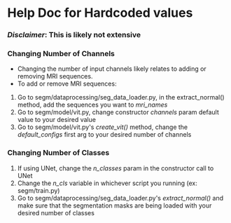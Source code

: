 # Help Doc for Hardcoded values
### *Disclaimer*: This is likely not extensive

### Changing Number of Channels
- Changing the number of input channels likely relates to adding or removing MRI sequences.
- To add or remove MRI sequences:
1. Go to segm/dataprocessing/seg_data_loader.py, in the extract_normal() method, add the sequences you want to *mri_names*
2. Go to segm/model/vit.py, change constructor *channels* param default value to your desired value
3. Go to segm/model/vit.py's *create_vit()* method, change the *default_configs* first arg to your desired number of channels

### Changing Number of Classes
1. If using UNet, change the *n_classes* param in the constructor call to UNet
2. Change the *n_cls* variable in whichever script you running (ex: segm/train.py)
3. Go to segm/dataprocessing/seg_data_loader.py's *extract_normal()* and make sure that the segmentation masks are being loaded with your desired number of classes

